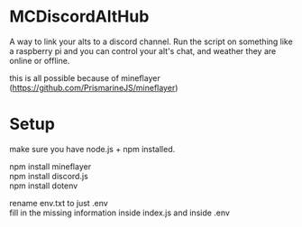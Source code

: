 # MCDiscordAltHub
A way to link your alts to a discord channel. Run the script on something like a raspberry pi and you can control your alt's chat, and weather they are online or offline.  

this is all possible because of mineflayer (https://github.com/PrismarineJS/mineflayer)  

# Setup
make sure you have node.js + npm installed.  

npm install mineflayer  
npm install discord.js  
npm install dotenv  

rename env.txt to just .env  
fill in the missing information inside index.js and inside .env  
